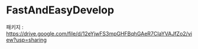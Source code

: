 # FastAndEasyDevelop

패키지 : https://drive.google.com/file/d/12eYjwFS3mpGHFBqhGAeR7CIaYVAJfZo2/view?usp=sharing
